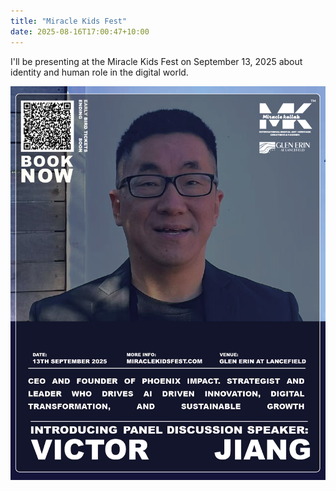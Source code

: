 ```yaml
---
title: "Miracle Kids Fest"
date: 2025-08-16T17:00:47+10:00
---
```


I'll be presenting at the Miracle Kids Fest on September 13, 2025 about identity and human role in the digital world.

![miracle kids fest poster](/images/miraclekidsfest.jpg)
